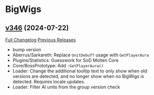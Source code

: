 # BigWigs

## [v346](https://github.com/BigWigsMods/BigWigs/tree/v346) (2024-07-22)
[Full Changelog](https://github.com/BigWigsMods/BigWigs/compare/v345.2...v346) [Previous Releases](https://github.com/BigWigsMods/BigWigs/releases)

- bump version  
- Aberrus/Sarkareth: Replace `UnitDebuff` usage with `GetPlayerAura`  
- Plugins/Statistics: Guesswork for SoD Molten Core  
- Core/BossPrototype: Add `:GetPlayerAura()`  
- Loader: Change the additional tooltip text to only show when old versions are detected, and no longer show when no BigWigs is detected. Requires locale updates.  
- Loader: Filter AI units from the group version check  
